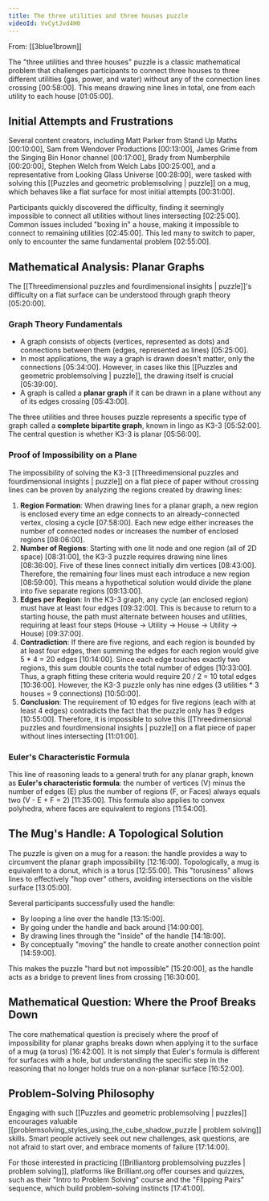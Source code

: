 ```yaml
---
title: The three utilities and three houses puzzle
videoId: VvCytJvd4H0
---
```


From: [[3blue1brown]] <br/> 

The "three utilities and three houses" puzzle is a classic mathematical problem that challenges participants to connect three houses to three different utilities (gas, power, and water) without any of the connection lines crossing <a class="yt-timestamp" data-t="00:58:00">[00:58:00]</a>. This means drawing nine lines in total, one from each utility to each house <a class="yt-timestamp" data-t="01:05:00">[01:05:00]</a>.

## Initial Attempts and Frustrations

Several content creators, including Matt Parker from Stand Up Maths <a class="yt-timestamp" data-t="00:10:00">[00:10:00]</a>, Sam from Wendover Productions <a class="yt-timestamp" data-t="00:13:00">[00:13:00]</a>, James Grime from the Singing Bin Honor channel <a class="yt-timestamp" data-t="00:17:00">[00:17:00]</a>, Brady from Numberphile <a class="yt-timestamp" data-t="00:20:00">[00:20:00]</a>, Stephen Welch from Welch Labs <a class="yt-timestamp" data-t="00:25:00">[00:25:00]</a>, and a representative from Looking Glass Universe <a class="yt-timestamp" data-t="00:28:00">[00:28:00]</a>, were tasked with solving this [[Puzzles and geometric problemsolving | puzzle]] on a mug, which behaves like a flat surface for most initial attempts <a class="yt-timestamp" data-t="00:31:00">[00:31:00]</a>.

Participants quickly discovered the difficulty, finding it seemingly impossible to connect all utilities without lines intersecting <a class="yt-timestamp" data-t="02:25:00">[02:25:00]</a>. Common issues included "boxing in" a house, making it impossible to connect to remaining utilities <a class="yt-timestamp" data-t="02:45:00">[02:45:00]</a>. This led many to switch to paper, only to encounter the same fundamental problem <a class="yt-timestamp" data-t="02:55:00">[02:55:00]</a>.

## Mathematical Analysis: Planar Graphs

The [[Threedimensional puzzles and fourdimensional insights | puzzle]]'s difficulty on a flat surface can be understood through graph theory <a class="yt-timestamp" data-t="05:20:00">[05:20:00]</a>.

### Graph Theory Fundamentals

*   A graph consists of objects (vertices, represented as dots) and connections between them (edges, represented as lines) <a class="yt-timestamp" data-t="05:25:00">[05:25:00]</a>.
*   In most applications, the way a graph is drawn doesn't matter, only the connections <a class="yt-timestamp" data-t="05:34:00">[05:34:00]</a>. However, in cases like this [[Puzzles and geometric problemsolving | puzzle]], the drawing itself is crucial <a class="yt-timestamp" data-t="05:39:00">[05:39:00]</a>.
*   A graph is called a **planar graph** if it can be drawn in a plane without any of its edges crossing <a class="yt-timestamp" data-t="05:43:00">[05:43:00]</a>.

The three utilities and three houses puzzle represents a specific type of graph called a **complete bipartite graph**, known in lingo as K3-3 <a class="yt-timestamp" data-t="05:52:00">[05:52:00]</a>. The central question is whether K3-3 is planar <a class="yt-timestamp" data-t="05:56:00">[05:56:00]</a>.

### Proof of Impossibility on a Plane

The impossibility of solving the K3-3 [[Threedimensional puzzles and fourdimensional insights | puzzle]] on a flat piece of paper without crossing lines can be proven by analyzing the regions created by drawing lines:

1.  **Region Formation**: When drawing lines for a planar graph, a new region is enclosed every time an edge connects to an already-connected vertex, closing a cycle <a class="yt-timestamp" data-t="07:58:00">[07:58:00]</a>. Each new edge either increases the number of connected nodes or increases the number of enclosed regions <a class="yt-timestamp" data-t="08:06:00">[08:06:00]</a>.
2.  **Number of Regions**: Starting with one lit node and one region (all of 2D space) <a class="yt-timestamp" data-t="08:31:00">[08:31:00]</a>, the K3-3 puzzle requires drawing nine lines <a class="yt-timestamp" data-t="08:36:00">[08:36:00]</a>. Five of these lines connect initially dim vertices <a class="yt-timestamp" data-t="08:43:00">[08:43:00]</a>. Therefore, the remaining four lines must each introduce a new region <a class="yt-timestamp" data-t="08:59:00">[08:59:00]</a>. This means a hypothetical solution would divide the plane into five separate regions <a class="yt-timestamp" data-t="09:13:00">[09:13:00]</a>.
3.  **Edges per Region**: In the K3-3 graph, any cycle (an enclosed region) must have at least four edges <a class="yt-timestamp" data-t="09:32:00">[09:32:00]</a>. This is because to return to a starting house, the path must alternate between houses and utilities, requiring at least four steps (House -> Utility -> House -> Utility -> House) <a class="yt-timestamp" data-t="09:37:00">[09:37:00]</a>.
4.  **Contradiction**: If there are five regions, and each region is bounded by at least four edges, then summing the edges for each region would give 5 * 4 = 20 edges <a class="yt-timestamp" data-t="10:14:00">[10:14:00]</a>. Since each edge touches exactly two regions, this sum double counts the total number of edges <a class="yt-timestamp" data-t="10:33:00">[10:33:00]</a>. Thus, a graph fitting these criteria would require 20 / 2 = 10 total edges <a class="yt-timestamp" data-t="10:36:00">[10:36:00]</a>. However, the K3-3 puzzle only has nine edges (3 utilities * 3 houses = 9 connections) <a class="yt-timestamp" data-t="10:50:00">[10:50:00]</a>.
5.  **Conclusion**: The requirement of 10 edges for five regions (each with at least 4 edges) contradicts the fact that the puzzle only has 9 edges <a class="yt-timestamp" data-t="10:55:00">[10:55:00]</a>. Therefore, it is impossible to solve this [[Threedimensional puzzles and fourdimensional insights | puzzle]] on a flat piece of paper without lines intersecting <a class="yt-timestamp" data-t="11:01:00">[11:01:00]</a>.

### Euler's Characteristic Formula

This line of reasoning leads to a general truth for any planar graph, known as **Euler's characteristic formula**: the number of vertices (V) minus the number of edges (E) plus the number of regions (F, or Faces) always equals two (V - E + F = 2) <a class="yt-timestamp" data-t="11:35:00">[11:35:00]</a>. This formula also applies to convex polyhedra, where faces are equivalent to regions <a class="yt-timestamp" data-t="11:54:00">[11:54:00]</a>.

## The Mug's Handle: A Topological Solution

The puzzle is given on a mug for a reason: the handle provides a way to circumvent the planar graph impossibility <a class="yt-timestamp" data-t="12:16:00">[12:16:00]</a>. Topologically, a mug is equivalent to a donut, which is a torus <a class="yt-timestamp" data-t="12:55:00">[12:55:00]</a>. This "torusiness" allows lines to effectively "hop over" others, avoiding intersections on the visible surface <a class="yt-timestamp" data-t="13:05:00">[13:05:00]</a>.

Several participants successfully used the handle:
*   By looping a line over the handle <a class="yt-timestamp" data-t="13:15:00">[13:15:00]</a>.
*   By going under the handle and back around <a class="yt-timestamp" data-t="14:00:00">[14:00:00]</a>.
*   By drawing lines through the "inside" of the handle <a class="yt-timestamp" data-t="14:18:00">[14:18:00]</a>.
*   By conceptually "moving" the handle to create another connection point <a class="yt-timestamp" data-t="14:59:00">[14:59:00]</a>.

This makes the puzzle "hard but not impossible" <a class="yt-timestamp" data-t="15:20:00">[15:20:00]</a>, as the handle acts as a bridge to prevent lines from crossing <a class="yt-timestamp" data-t="16:30:00">[16:30:00]</a>.

## Mathematical Question: Where the Proof Breaks Down

The core mathematical question is precisely where the proof of impossibility for planar graphs breaks down when applying it to the surface of a mug (a torus) <a class="yt-timestamp" data-t="16:42:00">[16:42:00]</a>. It is not simply that Euler's formula is different for surfaces with a hole, but understanding the specific step in the reasoning that no longer holds true on a non-planar surface <a class="yt-timestamp" data-t="16:52:00">[16:52:00]</a>.

## Problem-Solving Philosophy

Engaging with such [[Puzzles and geometric problemsolving | puzzles]] encourages valuable [[problemsolving_styles_using_the_cube_shadow_puzzle | problem solving]] skills. Smart people actively seek out new challenges, ask questions, are not afraid to start over, and embrace moments of failure <a class="yt-timestamp" data-t="17:14:00">[17:14:00]</a>.

For those interested in practicing [[Brilliantorg problemsolving puzzles | problem solving]], platforms like Brilliant.org offer courses and quizzes, such as their "Intro to Problem Solving" course and the "Flipping Pairs" sequence, which build problem-solving instincts <a class="yt-timestamp" data-t="17:41:00">[17:41:00]</a>.